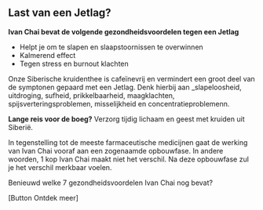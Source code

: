 ## Last van een Jetlag?

**Ivan Chai bevat de volgende gezondheidsvoordelen tegen een Jetlag**
* Helpt je om te slapen en slaapstoornissen te overwinnen
* Kalmerend effect
* Tegen stress en burnout klachten

Onze Siberische kruidenthee is cafeïnevrij en vermindert een groot deel van de symptonen gepaard met een Jetlag.
Denk hierbij aan _slapeloosheid, uitdroging, sufheid, prikkelbaarheid, maagklachten, spijsverteringsproblemen, misselijkheid en concentratieproblemenn. 

**Lange reis voor de boeg?** 
Verzorg tijdig lichaam en geest met kruiden uit Siberië. 

In tegenstelling tot de meeste farmaceutische medicijnen gaat de werking van Ivan Chai vooraf aan een zogenaamde opbouwfase. In andere woorden, 1 kop Ivan Chai maakt niet het verschil. Na deze opbouwfase zul je het verschil merkbaar voelen. 

Benieuwd welke 7 gezondheidsvoordelen Ivan Chai nog bevat? 

[Button Ontdek meer]
